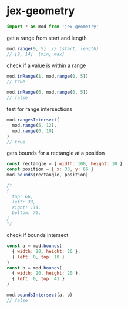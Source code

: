 # jex-geometry

```js
import * as mod from 'jex-geometry'
```



get a range from start and length
```js
mod.range(9, 5)  // (start, length)
// [9, 14]  [min, max]
```

check if a value is within a range
```js
mod.inRange(1, mod.range(0, 5))
// true

mod.inRange(6, mod.range(0, 5))
// false
```


test for range intersections
```js
mod.rangesIntersect(
  mod.range(5, 12),
  mod.range(0, 10)
)
// true
```

gets bounds for a rectangle at a position
```js
const rectangle = { width: 100, height: 10 }
const position = { x: 33, y: 66 }
mod.bounds(rectangle, position)

/*
{
  top: 66,
  left: 33,
  right: 133,
  bottom: 76,
}
*/
```

check if bounds intersect
```js
const a = mod.bounds(
  { width: 20, height: 20 },
  { left: 0, top: 10 }
)
const b = mod.bounds(
  { width: 20, height: 20 },
  { left: 0, top: 41 }
)

mod.boundsIntersect(a, b)
// false
```
